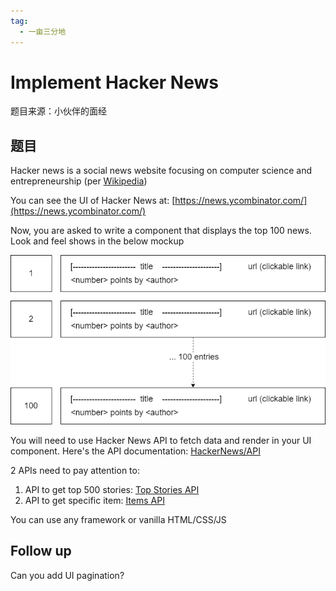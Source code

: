 ```yaml
---
tag:
  - 一亩三分地
---
```


# Implement Hacker News

题目来源：小伙伴的面经

## 题目

Hacker news is a social news website focusing on computer science and entrepreneurship (per [Wikipedia](https://en.wikipedia.org/wiki/Hacker_News))

You can see the UI of Hacker News at: [https://news.ycombinator.com/](https://news.ycombinator.com/)

Now, you are asked to write a component that displays the top 100 news. Look and feel shows in the below mockup

![Hacker News Mockup](/question/implement-hacker-news/hacker-news.png)

You will need to use Hacker News API to fetch data and render in your UI component. Here's the API documentation: [HackerNews/API](https://github.com/HackerNews/API)

2 APIs need to pay attention to:

1. API to get top 500 stories: [Top Stories API](https://github.com/HackerNews/API#new-top-and-best-stories)
2. API to get specific item: [Items API](https://github.com/HackerNews/API#items)

You can use any framework or vanilla HTML/CSS/JS

## Follow up

Can you add UI pagination?
